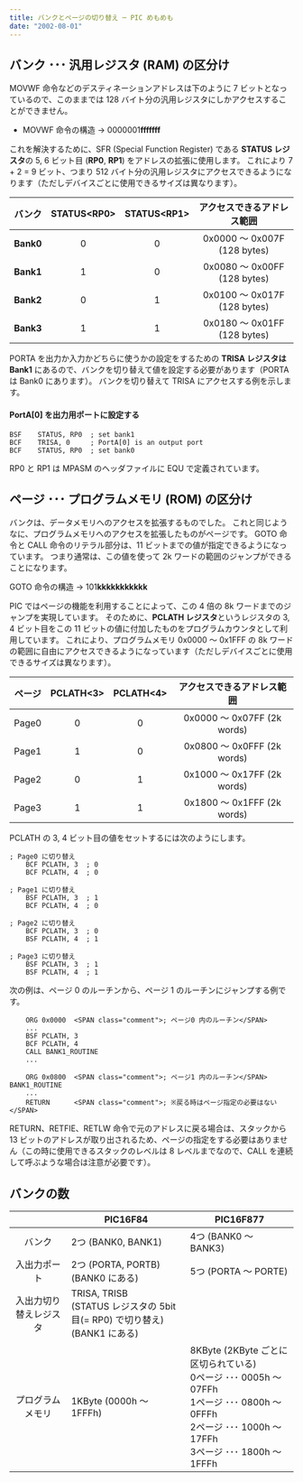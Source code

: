 ```yaml
---
title: バンクとページの切り替え ─ PIC めもめも
date: "2002-08-01"
---
```


バンク ･･･ 汎用レジスタ (RAM) の区分け
----

MOVWF 命令などのデスティネーションアドレスは下のように 7 ビットとなっているので、このままでは 128 バイト分の汎用レジスタにしかアクセスすることができません。

* MOVWF 命令の構造 → 0000001**fffffff**

これを解決するために、SFR (Special Function Register) である **STATUS レジスタ**の 5, 6 ビット目 (**RP0**, **RP1**) をアドレスの拡張に使用します。
これにより 7 + 2 = 9 ビット、つまり 512 バイト分の汎用レジスタにアクセスできるようになります（ただしデバイスごとに使用できるサイズは異なります）。

| バンク | STATUS&lt;RP0&gt; | STATUS&lt;RP1&gt; | アクセスできるアドレス範囲 |
| :----: | :----: | :----: | :----: |
| **Bank0** | 0 | 0 | 0x0000 ～ 0x007F (128 bytes) |
| **Bank1** | 1 | 0 | 0x0080 ～ 0x00FF (128 bytes) |
| **Bank2** | 0 | 1 | 0x0100 ～ 0x017F (128 bytes) |
| **Bank3** | 1 | 1 | 0x0180 ～ 0x01FF (128 bytes) |

PORTA を出力か入力かどちらに使うかの設定をするための **TRISA レジスタは Bank1** にあるので、バンクを切り替えて値を設定する必要があります（PORTA は Bank0 にあります）。
バンクを切り替えて TRISA にアクセスする例を示します。

#### PortA[0] を出力用ポートに設定する

~~~
BSF    STATUS, RP0  ; set bank1
BCF    TRISA, 0     ; PortA[0] is an output port
BCF    STATUS, RP0  ; set bank0
~~~

RP0 と RP1 は MPASM のヘッダファイルに EQU で定義されています。


ページ ･･･ プログラムメモリ (ROM) の区分け
----

バンクは、データメモリへのアクセスを拡張するものでした。
これと同じようなに、プログラムメモリへのアクセスを拡張したものがページです。
GOTO 命令と CALL 命令のリテラル部分は、11 ビットまでの値が指定できるようになっています。
つまり通常は、この値を使って 2k ワードの範囲のジャンプができることになります。

GOTO 命令の構造 → 101**kkkkkkkkkkk**

PIC ではページの機能を利用することによって、この 4 倍の 8k ワードまでのジャンプを実現しています。
そのために、**PCLATH レジスタ**というレジスタの 3, 4 ビット目をこの 11 ビットの値に付加したものをプログラムカウンタとして利用しています。
これにより、プログラムメモリ 0x0000 ～ 0x1FFF の 8k ワードの範囲に自由にアクセスできるようになっています（ただしデバイスごとに使用できるサイズは異なります）。



| ページ | PCLATH&lt;3&gt; | PCLATH&lt;4&gt; | アクセスできるアドレス範囲 |
| :----: | :----: | :----: | :----: |
| Page0 | 0 | 0 | 0x0000 ～ 0x07FF (2k words) |
| Page1 | 1 | 0 | 0x0800 ～ 0x0FFF (2k words) |
| Page2 | 0 | 1 | 0x1000 ～ 0x17FF (2k words) |
| Page3 | 1 | 1 | 0x1800 ～ 0x1FFF (2k words) |

PCLATH の 3, 4 ビット目の値をセットするには次のようにします。

~~~
; Page0 に切り替え
    BCF PCLATH, 3  ; 0
    BCF PCLATH, 4  ; 0

; Page1 に切り替え
    BSF PCLATH, 3  ; 1
    BCF PCLATH, 4  ; 0

; Page2 に切り替え
    BCF PCLATH, 3  ; 0
    BSF PCLATH, 4  ; 1

; Page3 に切り替え
    BSF PCLATH, 3  ; 1
    BSF PCLATH, 4  ; 1
~~~

次の例は、ページ 0 のルーチンから、ページ 1 のルーチンにジャンプする例です。

~~~
    ORG 0x0000  <SPAN class="comment">; ページ0 内のルーチン</SPAN>
    ...
    BSF PCLATH, 3
    BCF PCLATH, 4
    CALL BANK1_ROUTINE
    ...

    ORG 0x0800  <SPAN class="comment">; ページ1 内のルーチン</SPAN>
BANK1_ROUTINE
    ...
    RETURN      <SPAN class="comment">; ※戻る時はページ指定の必要はない</SPAN>
~~~

RETURN、RETFIE、RETLW 命令で元のアドレスに戻る場合は、スタックから 13 ビットのアドレスが取り出されるため、ページの指定をする必要はありません（この時に使用できるスタックのレベルは 8 レベルまでなので、CALL を連続して呼ぶような場合は注意が必要です）。


バンクの数
----

| &nbsp; | PIC16F84 | PIC16F877 |
| :----: | ---- | ---- |
| バンク | 2つ (BANK0, BANK1) | 4つ (BANK0 ～ BANK3) |
| 入出力ポート | 2つ (PORTA, PORTB)<BR>(BANK0 にある) | 5つ (PORTA ～ PORTE) |
| 入出力切り替えレジスタ | TRISA, TRISB<BR>(STATUS レジスタの 5bit目(= RP0) で切り替え)<BR>(BANK1 にある) | |
| プログラムメモリ | 1KByte (0000h ～ 1FFFh) | 8KByte (2KByte ごとに区切られている)<BR>0ページ ･･･ 0005h ～ 07FFh<BR>1ページ ･･･ 0800h ～ 0FFFh<BR>2ページ ･･･ 1000h ～ 17FFh<BR>3ページ ･･･ 1800h ～ 1FFFh |

